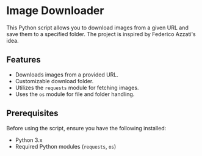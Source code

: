 # Image Downloader

This Python script allows you to download images from a given URL and save them to a specified folder. The project is inspired by Federico Azzati's idea.

## Features

- Downloads images from a provided URL.
- Customizable download folder.
- Utilizes the `requests` module for fetching images.
- Uses the `os` module for file and folder handling.

## Prerequisites

Before using the script, ensure you have the following installed:

- Python 3.x
- Required Python modules (`requests`, `os`)

